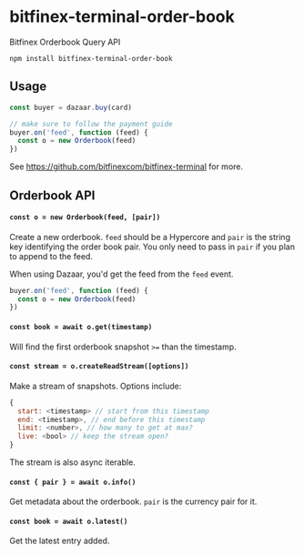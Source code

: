 # bitfinex-terminal-order-book

Bitfinex Orderbook Query API

```
npm install bitfinex-terminal-order-book
```

## Usage

```js
const buyer = dazaar.buy(card)

// make sure to follow the payment guide
buyer.on('feed', function (feed) {
  const o = new Orderbook(feed)
})
```

See https://github.com/bitfinexcom/bitfinex-terminal for more.

## Orderbook API

#### `const o = new Orderbook(feed, [pair])`

Create a new orderbook. `feed` should be a Hypercore and `pair` is the string key identifying the order book pair.
You only need to pass in `pair` if you plan to append to the feed.

When using Dazaar, you'd get the feed from the `feed` event.

```js
buyer.on('feed', function (feed) {
  const o = new Orderbook(feed)
})
```

#### `const book = await o.get(timestamp)`

Will find the first orderbook snapshot `>=` than the timestamp.

#### `const stream = o.createReadStream([options])`

Make a stream of snapshots. Options include:

```js
{
  start: <timestamp> // start from this timestamp
  end: <timestamp>, // end before this timestamp
  limit: <number>, // how many to get at max?
  live: <bool> // keep the stream open?
}
```

The stream is also async iterable.

#### `const { pair } = await o.info()`

Get metadata about the orderbook. `pair` is the currency pair for it.

#### `const book = await o.latest()`

Get the latest entry added.
